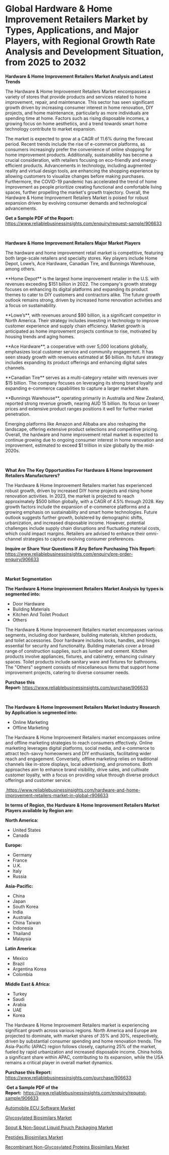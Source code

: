 <p><h1>Global Hardware & Home Improvement Retailers Market by Types, Applications, and Major Players, with Regional Growth Rate Analysis and Development Situation, from 2025 to 2032</h1></p><p><strong>Hardware & Home Improvement Retailers Market Analysis and Latest Trends</strong></p>
<p><p>The Hardware & Home Improvement Retailers Market encompasses a variety of stores that provide products and services related to home improvement, repair, and maintenance. This sector has seen significant growth driven by increasing consumer interest in home renovation, DIY projects, and home maintenance, particularly as more individuals are spending time at home. Factors such as rising disposable incomes, a growing focus on home aesthetics, and a trend towards smart home technology contribute to market expansion.</p><p>The market is expected to grow at a CAGR of 11.6% during the forecast period. Recent trends include the rise of e-commerce platforms, as consumers increasingly prefer the convenience of online shopping for home improvement products. Additionally, sustainability has become a crucial consideration, with retailers focusing on eco-friendly and energy-efficient products. Advancements in technology, including augmented reality and virtual design tools, are enhancing the shopping experience by allowing customers to visualize changes before making purchases. Furthermore, the COVID-19 pandemic has accelerated the trend of home improvement as people prioritize creating functional and comfortable living spaces, further propelling the market's growth trajectory. Overall, the Hardware & Home Improvement Retailers Market is poised for robust expansion driven by evolving consumer demands and technological advancements.</p></p>
<p><strong>Get a Sample PDF of the Report:&nbsp;</strong> <a href="https://www.reliablebusinessinsights.com/enquiry/request-sample/906633?utm_campaign=1106&utm_medium=2&utm_source=Github&utm_content=ia&utm_term=21032025&utm_id=hardware-home-improvement-retailers">https://www.reliablebusinessinsights.com/enquiry/request-sample/906633</a></p>
<p>&nbsp;</p>
<p><strong>Hardware & Home Improvement Retailers Major Market Players</strong></p>
<p><p>The hardware and home improvement retail market is competitive, featuring both large-scale retailers and specialty stores. Key players include Home Depot, Lowe’s, Ace Hardware, Canadian Tire, and Bunnings Warehouse, among others.</p><p>**Home Depot** is the largest home improvement retailer in the U.S. with revenues exceeding $151 billion in 2022. The company's growth strategy focuses on enhancing its digital platforms and expanding its product themes to cater to DIY customers and contractors alike. The future growth outlook remains strong, driven by increased home renovation activities and a focus on sustainability.</p><p>**Lowe’s**, with revenues around $90 billion, is a significant competitor in North America. Their strategy includes investing in technology to improve customer experience and supply chain efficiency. Market growth is anticipated as home improvement projects continue to rise, motivated by housing trends and aging homes.</p><p>**Ace Hardware**, a cooperative with over 5,000 locations globally, emphasizes local customer service and community engagement. It has seen steady growth with revenues estimated at $6 billion. Its future strategy includes expanding its product offerings and enhancing digital sales channels.</p><p>**Canadian Tire** serves as a multi-category retailer with revenues over $15 billion. The company focuses on leveraging its strong brand loyalty and expanding e-commerce capabilities to capture a larger market share.</p><p>**Bunnings Warehouse**, operating primarily in Australia and New Zealand, reported strong revenue growth, nearing AUD 15 billion. Its focus on lower prices and extensive product ranges positions it well for further market penetration.</p><p>Emerging platforms like Amazon and Alibaba are also reshaping the landscape, offering extensive product selections and competitive pricing. Overall, the hardware and home improvement retail market is expected to continue growing due to ongoing consumer interest in home renovation and improvement, estimated to exceed $1 trillion in size globally by the mid-2020s.</p></p>
<p>&nbsp;</p>
<p><strong>What Are The Key Opportunities For Hardware & Home Improvement Retailers Manufacturers?</strong></p>
<p><p>The Hardware & Home Improvement Retailers market has experienced robust growth, driven by increased DIY home projects and rising home renovation activities. In 2023, the market is projected to reach approximately $500 billion globally, with a CAGR of 4.5% through 2028. Key growth factors include the expansion of e-commerce platforms and a growing emphasis on sustainability and smart home technologies. Future outlook suggests further growth, bolstered by demographic shifts, urbanization, and increased disposable income. However, potential challenges include supply chain disruptions and fluctuating material costs, which could impact margins. Retailers are advised to enhance their omni-channel strategies to capture evolving consumer preferences.</p></p>
<p><strong>Inquire or Share Your Questions If Any Before Purchasing This Report:</strong> <a href="https://www.reliablebusinessinsights.com/enquiry/pre-order-enquiry/906633?utm_campaign=1106&utm_medium=2&utm_source=Github&utm_content=ia&utm_term=21032025&utm_id=hardware-home-improvement-retailers">https://www.reliablebusinessinsights.com/enquiry/pre-order-enquiry/906633</a></p>
<p>&nbsp;</p>
<p><strong>Market Segmentation</strong></p>
<p><strong>The Hardware & Home Improvement Retailers Market Analysis by types is segmented into:</strong></p>
<p><ul><li>Door Hardware</li><li>Building Materials</li><li>Kitchen And Toilet Product</li><li>Others</li></ul></p>
<p><p>The Hardware & Home Improvement Retailers market encompasses various segments, including door hardware, building materials, kitchen products, and toilet accessories. Door hardware includes locks, handles, and hinges essential for security and functionality. Building materials cover a broad range of construction supplies, such as lumber and cement. Kitchen products involve appliances, fixtures, and cabinetry, enhancing culinary spaces. Toilet products include sanitary ware and fixtures for bathrooms. The "Others" segment consists of miscellaneous items that support home improvement projects, catering to diverse consumer needs.</p></p>
<p><strong>Purchase this Report:&nbsp;</strong><a href="https://www.reliablebusinessinsights.com/purchase/906633?utm_campaign=1106&utm_medium=2&utm_source=Github&utm_content=ia&utm_term=21032025&utm_id=hardware-home-improvement-retailers">https://www.reliablebusinessinsights.com/purchase/906633</a></p>
<p>&nbsp;</p>
<p><strong>The Hardware & Home Improvement Retailers Market Industry Research by Application is segmented into:</strong></p>
<p><ul><li>Online Marketing</li><li>Offline Marketing</li></ul></p>
<p><p>The Hardware & Home Improvement Retailers market encompasses online and offline marketing strategies to reach consumers effectively. Online marketing leverages digital platforms, social media, and e-commerce to attract tech-savvy homeowners and DIY enthusiasts, facilitating wider reach and engagement. Conversely, offline marketing relies on traditional channels like in-store displays, local advertising, and promotions. Both approaches aim to enhance brand visibility, drive sales, and cultivate customer loyalty, with a focus on providing value through diverse product offerings and customer service.</p></p>
<p><a href="https://www.reliablebusinessinsights.com/hardware-and-home-improvement-retailers-market-in-global-r906633?utm_campaign=1106&utm_medium=2&utm_source=Github&utm_content=ia&utm_term=21032025&utm_id=hardware-home-improvement-retailers">&nbsp;https://www.reliablebusinessinsights.com/hardware-and-home-improvement-retailers-market-in-global-r906633</a></p>
<p><strong>In terms of Region, the Hardware & Home Improvement Retailers Market Players available by Region are:</strong></p>
<p>
    <p> <strong> North America: </strong>
        <ul>
            <li>United States</li>
            <li>Canada</li>
        </ul>
        </p> 
    <p> <strong> Europe: </strong>
        <ul>
            <li>Germany</li>
            <li>France</li>
            <li>U.K.</li>
            <li>Italy</li>
            <li>Russia</li>
        </ul>
        </p> 
    <p> <strong> Asia-Pacific: </strong>
        <ul>
            <li>China</li>
            <li>Japan</li>
            <li>South Korea</li>
            <li>India</li>
            <li>Australia</li>
            <li>China Taiwan</li>
            <li>Indonesia</li>
            <li>Thailand</li>
            <li>Malaysia</li>
        </ul>
        </p> 
    <p> <strong> Latin America: </strong>
        <ul>
            <li>Mexico</li>
            <li>Brazil</li>
            <li>Argentina Korea</li>
            <li>Colombia</li>
        </ul>
        </p> 
    <p> <strong> Middle East & Africa: </strong>
        <ul>
            <li>Turkey</li>
            <li>Saudi</li>
            <li>Arabia</li>
            <li>UAE</li>
            <li>Korea</li>
        </ul>
    </p>
    </p>
<p><p>The Hardware & Home Improvement Retailers market is experiencing significant growth across various regions. North America and Europe are projected to dominate, with market shares of 35% and 30%, respectively, driven by substantial consumer spending and home renovation trends. The Asia-Pacific (APAC) region follows closely, capturing 25% of the market, fueled by rapid urbanization and increased disposable income. China holds a significant share within APAC, contributing to its expansion, while the USA remains a critical player in overall market dynamics.</p></p>
<p><strong>Purchase this Report: </strong><a href="https://www.reliablebusinessinsights.com/purchase/906633?utm_campaign=1106&utm_medium=2&utm_source=Github&utm_content=ia&utm_term=21032025&utm_id=hardware-home-improvement-retailers">https://www.reliablebusinessinsights.com/purchase/906633</a></p>
<p>&nbsp;<strong>Get a Sample PDF of the Report:&nbsp;&nbsp;</strong><a href="https://www.reliablebusinessinsights.com/enquiry/request-sample/906633?utm_campaign=1106&utm_medium=2&utm_source=Github&utm_content=ia&utm_term=21032025&utm_id=hardware-home-improvement-retailers">https://www.reliablebusinessinsights.com/enquiry/request-sample/906633</a></p>
<p><strong></strong></p>
<p><p><a href="https://github.com/abdhsheila7/Market-Research-Report-List-1/blob/main/automobile-ecu-software-market.md?utm_campaign=1106&utm_medium=2&utm_source=Github&utm_content=ia&utm_term=21032025&utm_id=hardware-home-improvement-retailers">Automobile ECU Software Market</a></p><p><a href="https://github.com/rumaskdallys2/Market-Research-Report-List-1/blob/main/glycosylated-biosimilars-market.md?utm_campaign=1106&utm_medium=2&utm_source=Github&utm_content=ia&utm_term=21032025&utm_id=hardware-home-improvement-retailers">Glycosylated Biosimilars Market</a></p><p><a href="https://github.com/brinnoifon/Market-Research-Report-List-1/blob/main/spout-non-spout-liquid-pouch-packaging-market.md?utm_campaign=1106&utm_medium=2&utm_source=Github&utm_content=ia&utm_term=21032025&utm_id=hardware-home-improvement-retailers">Spout & Non-Spout Liquid Pouch Packaging Market</a></p><p><a href="https://github.com/rjaibiagha/Market-Research-Report-List-1/blob/main/peptides-biosimilars-market.md?utm_campaign=1106&utm_medium=2&utm_source=Github&utm_content=ia&utm_term=21032025&utm_id=hardware-home-improvement-retailers">Peptides Biosimilars Market</a></p><p><a href="https://github.com/godekkutero4/Market-Research-Report-List-1/blob/main/recombinant-non-glycosylated-proteins-biosimilars-market.md?utm_campaign=1106&utm_medium=2&utm_source=Github&utm_content=ia&utm_term=21032025&utm_id=hardware-home-improvement-retailers">Recombinant Non-Glycosylated Proteins Biosimilars Market</a></p></p>